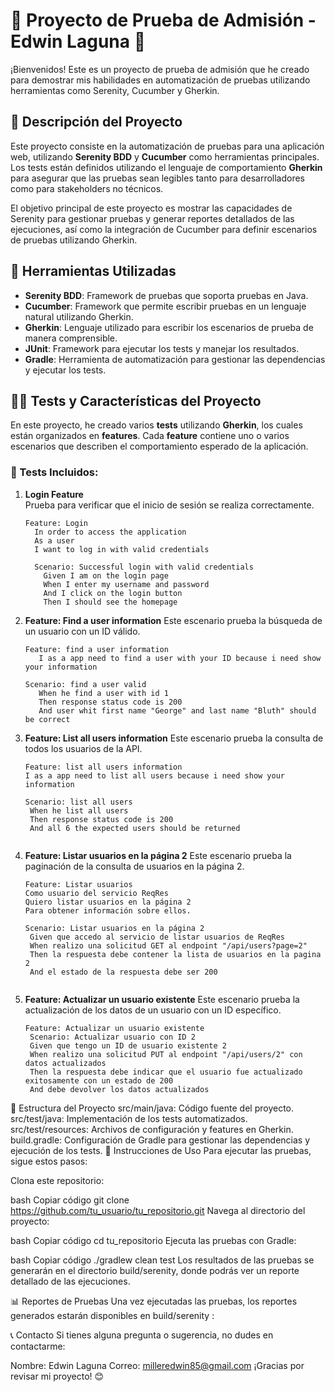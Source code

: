 # 📝 Proyecto de Prueba de Admisión - Edwin Laguna 🚀

¡Bienvenidos! Este es un proyecto de prueba de admisión que he creado para demostrar mis habilidades en automatización de pruebas utilizando herramientas como Serenity, Cucumber y Gherkin.

## 📌 Descripción del Proyecto

Este proyecto consiste en la automatización de pruebas para una aplicación web, utilizando **Serenity BDD** y **Cucumber** como herramientas principales. Los tests están definidos utilizando el lenguaje de comportamiento **Gherkin** para asegurar que las pruebas sean legibles tanto para desarrolladores como para stakeholders no técnicos.

El objetivo principal de este proyecto es mostrar las capacidades de Serenity para gestionar pruebas y generar reportes detallados de las ejecuciones, así como la integración de Cucumber para definir escenarios de pruebas utilizando Gherkin.

## 🔧 Herramientas Utilizadas

- **Serenity BDD**: Framework de pruebas que soporta pruebas en Java.
- **Cucumber**: Framework que permite escribir pruebas en un lenguaje natural utilizando Gherkin.
- **Gherkin**: Lenguaje utilizado para escribir los escenarios de prueba de manera comprensible.
- **JUnit**: Framework para ejecutar los tests y manejar los resultados.
- **Gradle**: Herramienta de automatización para gestionar las dependencias y ejecutar los tests.

## 🧑‍💻 Tests y Características del Proyecto

En este proyecto, he creado varios **tests** utilizando **Gherkin**, los cuales están organizados en **features**. Cada **feature** contiene uno o varios escenarios que describen el comportamiento esperado de la aplicación.

### 📑 Tests Incluidos:

1. **Login Feature**  
   Prueba para verificar que el inicio de sesión se realiza correctamente.
   ```gherkin
   Feature: Login
     In order to access the application
     As a user
     I want to log in with valid credentials

     Scenario: Successful login with valid credentials
       Given I am on the login page
       When I enter my username and password
       And I click on the login button
       Then I should see the homepage
2. **Feature: Find a user information** 
    Este escenario prueba la búsqueda de un usuario con un ID válido.
     ```gherkin
     Feature: find a user information
        I as a app need to find a user with your ID because i need show your information

     Scenario: find a user valid
        When he find a user with id 1
        Then response status code is 200
        And user whit first name "George" and last name "Bluth" should be correct

3. **Feature: List all users information**
   Este escenario prueba la consulta de todos los usuarios de la API.
   ```gherkin
   Feature: list all users information
   I as a app need to list all users because i need show your information

   Scenario: list all users
    When he list all users
    Then response status code is 200
    And all 6 the expected users should be returned


4. **Feature: Listar usuarios en la página 2**
   Este escenario prueba la paginación de la consulta de usuarios en la página 2.

   ```gherkin
   Feature: Listar usuarios
   Como usuario del servicio ReqRes
   Quiero listar usuarios en la página 2
   Para obtener información sobre ellos.

   Scenario: Listar usuarios en la página 2
    Given que accedo al servicio de listar usuarios de ReqRes
    When realizo una solicitud GET al endpoint "/api/users?page=2"
    Then la respuesta debe contener la lista de usuarios en la pagina 2
    And el estado de la respuesta debe ser 200


5. **Feature: Actualizar un usuario existente**
   Este escenario prueba la actualización de los datos de un usuario con un ID específico.
   ```gherkin
   Feature: Actualizar un usuario existente
    Scenario: Actualizar usuario con ID 2
    Given que tengo un ID de usuario existente 2
    When realizo una solicitud PUT al endpoint "/api/users/2" con datos actualizados
    Then la respuesta debe indicar que el usuario fue actualizado exitosamente con un estado de 200
    And debe devolver los datos actualizados    

📂 Estructura del Proyecto
src/main/java: Código fuente del proyecto.
src/test/java: Implementación de los tests automatizados.
src/test/resources: Archivos de configuración y features en Gherkin.
build.gradle: Configuración de Gradle para gestionar las dependencias y ejecución de los tests.
🚀 Instrucciones de Uso
Para ejecutar las pruebas, sigue estos pasos:

Clona este repositorio:

bash
Copiar código
git clone https://github.com/tu_usuario/tu_repositorio.git
Navega al directorio del proyecto:

bash
Copiar código
cd tu_repositorio
Ejecuta las pruebas con Gradle:

bash
Copiar código
./gradlew clean test
Los resultados de las pruebas se generarán en el directorio build/serenity, donde podrás ver un reporte detallado de las ejecuciones.

📊 Reportes de Pruebas
Una vez ejecutadas las pruebas, los reportes generados estarán disponibles en build/serenity :


📞 Contacto
Si tienes alguna pregunta o sugerencia, no dudes en contactarme:

Nombre: Edwin Laguna
Correo: milleredwin85@gmail.com
¡Gracias por revisar mi proyecto! 😊

